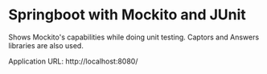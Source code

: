# Springboot with Mockito and JUnit
Shows Mockito's capabilities while doing unit testing.
Captors and Answers libraries are also used.

Application URL: http://localhost:8080/